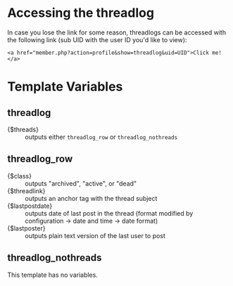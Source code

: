 # Accessing the threadlog

In case you lose the link for some reason, threadlogs can be accessed with the following link (sub UID with the user ID you'd like to view):

	<a href="member.php?action=profile&show=threadlog&uid=UID">Click me!</a>

# Template Variables

## threadlog

<dl>
	<dt>{$threads}</dt>
	<dd>outputs either <code>threadlog_row</code> or <code>threadlog_nothreads</code></dd>
</dl>

## threadlog_row

<dl>
	<dt>{$class}</dt>
	<dd>outputs "archived", "active", or "dead"</dd>
	<dt>{$threadlink}</dt>
	<dd>outputs an anchor tag with the thread subject</dd>
	<dt>{$lastpostdate}</dt>
	<dd>outputs date of last post in the thread (format modified by configuration -&gt; date and time -&gt; date format)</dd>
	<dt>{$lastposter}</dt>
	<dd>outputs plain text version of the last user to post</dd>
</dl>

## threadlog_nothreads

This template has no variables.